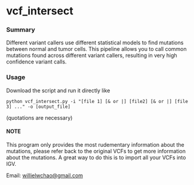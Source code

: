 # vcf_intersect
### Summary
Different variant callers use different statistical models to find mutations between normal and tumor cells. This pipeline allows you to call common mutations found across different variant callers, resulting in very high confidence variant calls.

### Usage
Download the script and run it directly like 
```
python vcf_intersect.py -i "[file 1] [& or |] [file2] [& or |] [file 3] ..." -o [output_file]
```
(quotations are necessary)

#### NOTE
This program only provides the most rudementary information about the mutations, please refer back to the original VCFs to get more information about the mutations. A great way to do this is to import all your VCFs into IGV.

Email: willielwchao@gmail.com
